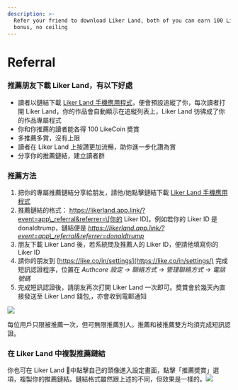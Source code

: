 ```yaml
---
description: >-
  Refer your friend to download Liker Land, both of you can earn 100 LikeCoin
  bonus, no ceiling
---
```


# Referral

### 推薦朋友下載 Liker Land，有以下好處 <a id="tui-jian-peng-you-xia-zai-liker-land-you-yi-xia-hao-chu"></a>

* 讀者以鏈結下載 [Liker Land 手機應用程式](https://like.co/in/getapp)，便會預設追縱了你，每次讀者打開 Liker Land，你的作品會自動顯示在追縱列表上，Liker Land 彷彿成了你的作品專屬程式
* 你和你推薦的讀者能各得 100 LikeCoin 奬賞
* 多推薦多賞，沒有上限
* 讀者在 Liker Land 上按讚更加流暢，助你進一步化讚為賞
* 分享你的推薦鏈結，建立讀者群

### 推薦方法 <a id="tui-jian-fang-fa"></a>

1. 把你的專屬推薦鏈結分享給朋友，請他/她點擊鏈結下載 [Liker Land 手機應用程式](https://like.co/in/getapp)​
2. 推薦鏈結的格式： https://likerland.app.link/?event=app\_referral&referrer=\[你的 Liker ID\]。例如若你的 Liker ID 是 donaldtrump，鏈結便是 _https://likerland.app.link/?event=app\_referral&referrer=donaldtrump_
3. 朋友下載 Liker Land 後，若系統問及推薦人的 Liker ID，便請他填寫你的 Liker ID
4. 請你的朋友到 [https://like.co/in/settings](https://like.co/in/settings/) 完成短訊認證程序，位置在 _Authcore 設定 → 聯絡方式 → 管理聯絡方式 → 電話號碼_
5. 完成短訊認證後，請朋友再次打開 Liker Land 一次即可。奬賞會於幾天內直接發送至 Liker Land 錢包,，亦會收到電郵通知

![](https://gblobscdn.gitbook.com/assets%2F-LL4mdaVjNgL6A1--PV0%2F-MDJitG2-m4f6q1nTnx4%2F-MDJjcIuuRQxH5dyZ0jw%2Freferral.png?alt=media&token=2eeaf15c-9ab2-4ef8-a6f8-3a8a118c5425)

每位用戶只限被推薦一次，但可無限推薦別人。推薦和被推薦雙方均須完成短訊認證。

### 在 Liker Land 中複製推薦鏈結 <a id="zai-liker-land-zhong-fu-zhi-tui-jian-lian-jie"></a>

你也可在 Liker Land 中點擊自己的頭像進入設定畫面，點擊「推薦奬賞」選項，複製你的推薦鏈結。鏈結格式雖然跟上述的不同，但效果是一樣的。![](https://gblobscdn.gitbook.com/assets%2F-LL4mdaVjNgL6A1--PV0%2F-MC6qdexzevJ4lzKfc43%2F-MC6tgmrtbrbLvsnuNZH%2FIMG_0918.jpg?alt=media&token=cb7d8a4d-4b36-4bf8-ac13-bc6f0772ac63)

